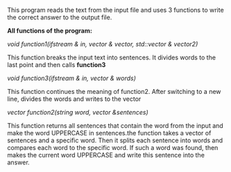 This program reads the text from the input file and uses 3 functions to 
write the correct answer to the output file.

**All functions of the program:**

_void function1(ifstream & in, vector<string> & vector, std::vector<string>  & vector2)_

This function breaks the input text into sentences. It divides words to the last point and then calls **function3**

_void function3(ifstream & in, vector<string> & words)_

This function continues the meaning of function2. After switching to a new line, divides the words and writes to the vector

_vector<string> function2(string word, vector<string> &sentences)_

This function returns all sentences that contain the word from the
input and make the word UPPERCASE in sentences.the function takes a vector of sentences and a specific word. Then it splits each sentence into words and compares each word to the specific word. If such a word was found, then makes the current word UPPERCASE and write this sentence into the answer.

